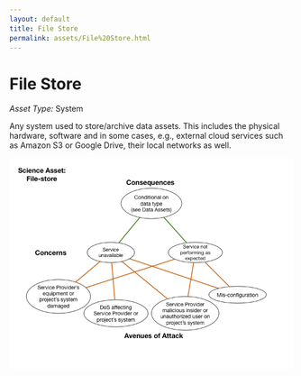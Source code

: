 ```yaml
---
layout: default
title: File Store
permalink: assets/File%20Store.html
---
```


# File Store

*Asset Type:*  System

Any system used to store/archive data assets.  This includes the physical hardware, software and in some cases, e.g., external cloud services such as Amazon S3 or Google Drive, their local networks as well.

![File Store](../diagrams/File-store.png)
